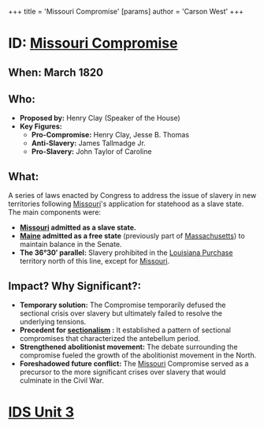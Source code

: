 +++
 title = 'Missouri Compromise'
[params]
	author = 'Carson West'
+++
# ID: [Missouri Compromise](./../missouri-compromise/) 
## When: March 1820

## Who: 
* **Proposed by:** Henry Clay (Speaker of the House)
* **Key Figures:** 
    * **Pro-Compromise:** Henry Clay, Jesse B. Thomas
    * **Anti-Slavery:** James Tallmadge Jr. 
    * **Pro-Slavery:** John Taylor of Caroline

## What: 
A series of laws enacted by Congress to address the issue of slavery in new territories following [Missouri](./../missouri/)'s application for statehood as a slave state. The main components were:
* **[Missouri](./../missouri/) admitted as a slave state.**
* **[Maine](./../maine/) admitted as a free state** (previously part of [Massachusetts](./../massachusetts/)) to maintain balance in the Senate.
* **The 36°30′ parallel:** Slavery prohibited in the [Louisiana Purchase](./../louisiana-purchase/) territory north of this line, except for [Missouri](./../missouri/).

## Impact? Why Significant?: 
* **Temporary solution:** The Compromise temporarily defused the sectional crisis over slavery but ultimately failed to resolve the underlying tensions.
* **Precedent for  [sectionalism](./../sectionalism/) :** It established a pattern of sectional compromises that characterized the antebellum period. 
* **Strengthened abolitionist movement:**  The debate surrounding the compromise fueled the growth of the abolitionist movement in the North.
* **Foreshadowed future conflict:**  The [Missouri](./../missouri/) Compromise served as a precursor to the more significant crises over slavery that would culminate in the Civil War. 

# [IDS Unit 3](./../ids-unit-3/)